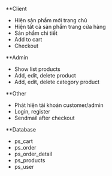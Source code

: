**Client
- Hiện sản phẩm mới trang chủ
- Hiện tất cả sản phẩm trang cửa hàng
- Sản phẩm chi tiết
- Add to cart
- Checkout

**Admin
- Show list products
- Add, edit, delete product
- Add, edit, delete category product

**Other
- Phát hiện tài khoản customer/admin
- Login, register
- Sendmail after checkout

**Database
- ps_cart
- ps_order
- ps_order_detail
- ps_products
- ps_user